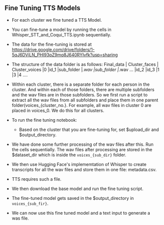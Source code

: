## Fine Tuning TTS Models

* For each cluster we fine tuned a TTS Model.
* You can fine-tune a model by running the cells in Whisper_STT_and_Coqui_TTS.ipynb sequentially.
* The data for the fine-tuning is stored at https://drive.google.com/drive/folders/1-5qJ6DViLN_PHl93pZ9mq8J640RYIvfk?usp=sharing
* The structure of the data folder is as follows:
  Final_data
     | Cluster_faces
     | Cluster_voices
          |0
            |id_1
               |sub_folder
                  |*.wav
               |sub_folder
                  |*.wav
               ...
            |id_2
            |id_3
          |1
          |3
          |4
          ....
          
* Within each cluster, there is a separate folder for each person in the cluster. And within each of those folders, there are multiple subfolders and the wav files are in those subfolders. So we first run a script to extract all the wav files from all subfolders and place them in one parent folder(voices_{cluster_no.}. For example, all wav files in cluster 0 are placed in voices_0. We do this for all clusters.
* To run the fine tuning notebook:
   - Based on the cluster that you are fine-tuning for, set $upload_dir and $output_directory.
* We have done some further processing of the wav files after this. Run the cells sequentially. The wav files after processing are stored in the $dataset_dir which is inside the ````voices_{sub_dir}```` folder.
* We then use Hugging Face's implememtation of Whisper to create transcripts for all the wav files and store them in one file: metadata.csv.
* TTS requires such a file.
* We then download the base model and run the fine tuning script.
* The fine-tuned model gets saved in the $output_directory in ````voices_{sub_fir}````.
* We can now use this fine tuned model and a text input to generate a was file.


